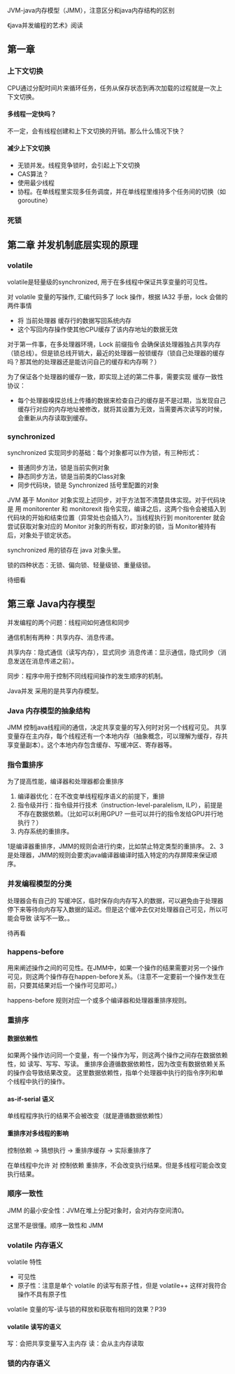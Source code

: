 JVM-java内存模型（JMM），注意区分和java内存结构的区别

《java并发编程的艺术》阅读

## 第一章

### 上下文切换

CPU通过分配时间片来循环任务，任务从保存状态到再次加载的过程就是一次上下文切换。

#### 多线程一定快吗？

不一定，会有线程创建和上下文切换的开销。那么什么情况下快？

#### 减少上下文切换

- 无锁并发。线程竞争锁时，会引起上下文切换
- CAS算法？
- 使用最少线程
- 协程。在单线程里实现多任务调度，并在单线程里维持多个任务间的切换（如goroutine）

### 死锁


## 第二章 并发机制底层实现的原理

### volatile
volatile是轻量级的synchronized, 用于在多线程中保证共享变量的可见性。

对 volatile 变量的写操作, 汇编代码多了 lock 操作，根据 IA32 手册，lock 会做的两件事情
- 将 当前处理器 缓存行的数据写回系统内存
- 这个写回内存操作使其他CPU缓存了该内存地址的数据无效

对于第一件事，在多处理器环境，Lock 前缀指令 会确保该处理器独占共享内存（锁总线）。但是锁总线开销大，最近的处理器一般锁缓存（锁自己处理器的缓存吗？那其他的处理器还是能访问自己的缓存和内存啊？）

为了保证各个处理器的缓存一致，即实现上述的第二件事，需要实现 缓存一致性协议：
- 每个处理器嗅探总线上传播的数据来检查自己的缓存是不是过期，当发现自己缓存行对应的内存地址被修改，就将其设置为无效，当需要再次读写的时候，会重新从内存读取到缓存。

### synchronized

synchronized 实现同步的基础：每个对象都可以作为锁，有三种形式：
- 普通同步方法，锁是当前实例对象
- 静态同步方法，锁是当前类的Class对象
- 同步代码块，锁是 Synchronized 括号里配置的对象

JVM 基于 Monitor 对象实现上述同步，对于方法暂不清楚具体实现。对于代码块是 用 monitorenter 和 monitorexit 指令实现，编译之后，这两个指令会被插入到代码块的开始和结束位置（异常处也会插入?）。当线程执行到 monitorenter 就会尝试获取对象对应的 Monitor 对象的所有权，即对象的锁，当 Monitor被持有后，对象处于锁定状态。

synchronized 用的锁存在 java 对象头里。

锁的四种状态：无锁、偏向锁、轻量级锁、重量级锁。

待细看

## 第三章 Java内存模型

并发编程的两个问题：线程间如何通信和同步

通信机制有两种：共享内存、消息传递。

共享内存：隐式通信（读写内存），显式同步
消息传递：显示通信，隐式同步（消息发送在消息传递之前）。

同步：程序中用于控制不同线程间操作的发生顺序的机制。

Java并发 采用的是共享内存模型。

### Java 内存模型的抽象结构

JMM 控制java线程间的通信，决定共享变量的写入何时对另一个线程可见。
共享变量存在主内存，每个线程还有一个本地内存（抽象概念，可以理解为缓存，存共享变量副本）。这个本地内存包含缓存、写缓冲区、寄存器等。

### 指令重排序
为了提高性能，编译器和处理器都会重排序

1. 编译器优化：在不改变单线程程序语义的前提下，重排
2. 指令级并行：指令级并行技术（instruction-level-paralelism, ILP），前提是不存在数据依赖。（比如可以利用GPU? 一些可以并行的指令发给GPU并行地执行？）
3. 内存系统的重排序。

1是编译器重排序，JMM的规则会进行约束，比如禁止特定类型的重排序。
2、3是处理器，JMM的规则会要求java编译器编译时插入特定的内存屏障来保证顺序。

### 并发编程模型的分类

处理器会有自己的 写缓冲区，临时保存向内存写入的数据，可以避免由于处理器停下来等待向内存写入数据的延迟。但是这个缓冲去仅对处理器自己可见，所以可能会导致  读写不一致。。

待再看

### happens-before

用来阐述操作之间的可见性。在JMM中，如果一个操作的结果需要对另一个操作可见，则这两个操作存在happen-before关系。（注意不一定要前一个操作发生在前，只要其结果对后一个操作可见即可。）

happens-before 规则对应一个或多个编译器和处理器重排序规则。

### 重排序

#### 数据依赖性

如果两个操作访问同一个变量，有一个操作为写，则这两个操作之间存在数据依赖性，如 读写、写写、写读。
重排序会遵循数据依赖性，因为改变有数据依赖关系的操作会导致结果改变。
这里数据依赖性，指单个处理器中执行的指令序列和单个线程中执行的操作。

#### as-if-serial 语义

单线程程序执行的结果不会被改变（就是遵循数据依赖性）

#### 重排序对多线程的影响

控制依赖 -> 猜想执行 -> 重排序缓存 -> 实际重排序了

在单线程中允许 对 控制依赖 重排序，不会改变执行结果。但是多线程可能会改变执行结果。

### 顺序一致性


JMM 的最小安全性：JVM在堆上分配对象时，会对内存空间清0。

这里不是很懂。顺序一致性和 JMM

### volatile 内存语义

volatile 特性
- 可见性
- 原子性：注意是单个 volatile 的读写有原子性，但是 volatile++ 这样对我符合操作不具有原子性

volatile 变量的写-读与锁的释放和获取有相同的效果？P39


#### volatile 读写的语义

写：会把共享变量写入主内存
读：会从主内存读取


### 锁的内存语义

